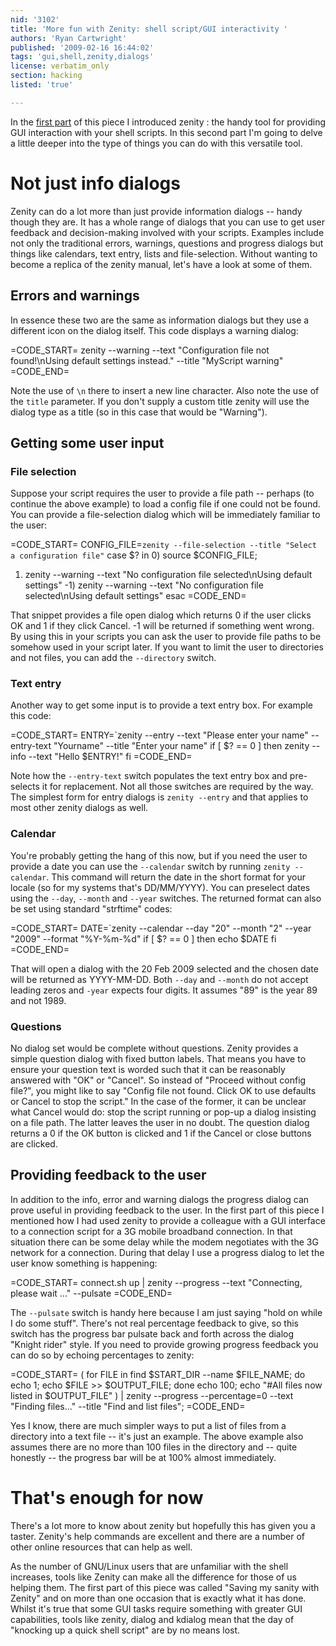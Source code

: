 ```yaml
---
nid: '3102'
title: 'More fun with Zenity: shell script/GUI interactivity '
authors: 'Ryan Cartwright'
published: '2009-02-16 16:44:02'
tags: 'gui,shell,zenity,dialogs'
license: verbatim_only
section: hacking
listed: 'true'

---
```

In the [first part](http://www.freesoftwaremagazine.com/columns/saving_my_sanity_zenity_shell_script_interaction_gui) of this piece I introduced zenity : the handy tool for providing GUI interaction with your shell scripts. In this second part I'm going to delve a little deeper into the type of things you can do with this versatile tool.

<!--break-->

# Not just info dialogs

Zenity can do a lot more than just provide information dialogs -- handy though they are. It has a whole range of dialogs that you can use to get user feedback and decision-making involved with your scripts. Examples include not only the traditional errors, warnings, questions and progress dialogs but things like calendars, text entry, lists and file-selection. Without wanting to become a replica of the zenity manual, let's have a look at some of them.

## Errors and warnings

In essence these two are the same as information dialogs but they use a different icon on the dialog itself. This code displays a warning dialog:

=CODE_START=
zenity --warning --text "Configuration file not found\!\nUsing default settings instead." --title "MyScript warning"
=CODE_END=

Note the use of `\n`  there to insert a new line character. Also note the use of the `title` parameter. If you don't supply a custom title zenity will use the dialog type as a title (so in this case that would be "Warning").

## Getting some user input

### File selection

Suppose your script requires the user to provide a file path -- perhaps (to continue the above example) to load a config file if one could not be found. You can provide a file-selection dialog which will be immediately familiar to the user:

=CODE_START=
CONFIG_FILE=`zenity --file-selection --title "Select a configuration file"`
case $? in
  0) source $CONFIG_FILE;
  1) zenity --warning --text "No configuration file selected\nUsing default settings"
 -1) zenity --warning --text "No configuration file selected\nUsing default settings"
esac
=CODE_END=

That snippet provides a file open dialog which returns 0 if the user clicks OK and 1 if they click Cancel. -1 will be returned if something went wrong. By using this in your scripts you can ask the user to provide file paths to be somehow used in your script later. If you want to limit the user to directories and not files, you can add the `--directory` switch.

### Text entry

Another way to get some input is to provide a text entry box. For example this code:

=CODE_START=
ENTRY=`zenity --entry --text "Please enter your name" --entry-text "Yourname" --title "Enter your name"
if [ $? == 0 ]
then
zenity --info --text "Hello $ENTRY\!"
fi
=CODE_END=

Note how the `--entry-text` switch populates the text entry box and pre-selects it for replacement. Not all those switches are required by the way. The simplest form for entry dialogs is `zenity --entry` and that applies to most other zenity dialogs as well.

### Calendar

You're probably getting the hang of this now, but if you need the user to provide a date you can use the `--calendar` switch by running `zenity --calendar`. This command will return the date in the short format for your locale (so for my systems that's DD/MM/YYYY). You can preselect dates using the `--day`, `--month` and `--year` switches. The returned format can also be set using standard "strftime" codes:

=CODE_START=
DATE=`zenity --calendar --day "20" --month "2" --year "2009" --format "%Y-%m-%d"
if [ $? == 0 ]
then
echo $DATE
fi
=CODE_END=

That will open a dialog with the 20 Feb 2009 selected and the chosen date will be returned as YYYY-MM-DD. Both `--day` and `--month` do not accept leading zeros and `-year` expects four digits. It assumes "89" is the year 89 and not 1989.


### Questions

No dialog set would be complete without questions. Zenity provides a simple question dialog with fixed button labels. That means you have to ensure your question text is worded such that it can be reasonably answered with "OK" or "Cancel". So instead of "Proceed without config file?", you might like to say "Config file not found. Click OK to use defaults or Cancel to stop the script." In the case of the former, it can be unclear what Cancel would do: stop the script running or pop-up a dialog insisting on a file path. The latter leaves the user in no doubt. The question dialog returns a 0 if the OK button is clicked and 1 if the Cancel or close buttons are clicked.

## Providing feedback to the user

In addition to the info, error and warning dialogs the progress dialog can prove useful in providing feedback to the user. In the first part of this piece I mentioned how I had used zenity to provide a colleague with a GUI interface to a connection script for a 3G mobile broadband connection. In that situation there can be some delay while the modem negotiates with the 3G network for a connection. During that delay I use a progress dialog to let the user know something is happening:

=CODE_START=
connect.sh up | zenity --progress --text "Connecting, please wait ..." --pulsate
=CODE_END=

The `--pulsate` switch is handy here because I am just saying "hold on while I do some stuff". There's not real percentage feedback to give, so this switch has the progress bar pulsate back and forth across the dialog "Knight rider" style. If you need to provide growing progress feedback you can do so by echoing percentages to zenity:

=CODE_START=
( for FILE in find $START_DIR --name $FILE_NAME;
do
echo 1;
echo $FILE >> $OUTPUT_FILE;
done
echo 100;
echo "#All files now listed in $OUTPUT_FILE"
) | zenity --progress --percentage=0 --text "Finding files..." --title "Find and list files";
=CODE_END=

Yes I know, there are much simpler ways to put a list of files from a directory into a text file -- it's just an example. The above example also assumes there are no more than 100 files in the directory and -- quite honestly -- the progress bar will be at 100% almost immediately.

# That's enough for now

There's a lot more to know about zenity but hopefully this has given you a taster. Zenity's help commands are excellent and there are a number of other online resources that can help as well.

As the number of GNU/Linux users that are unfamiliar with the shell increases, tools like Zenity can make all the difference for those of us helping them. The first part of this piece was called "Saving my sanity with Zenity" and on more than one occasion that is exactly what it has done. Whilst it's true that some GUI tasks require something with greater GUI capabilities, tools like zenity, dialog and kdialog mean that the day of "knocking up a quick shell script" are by no means lost.